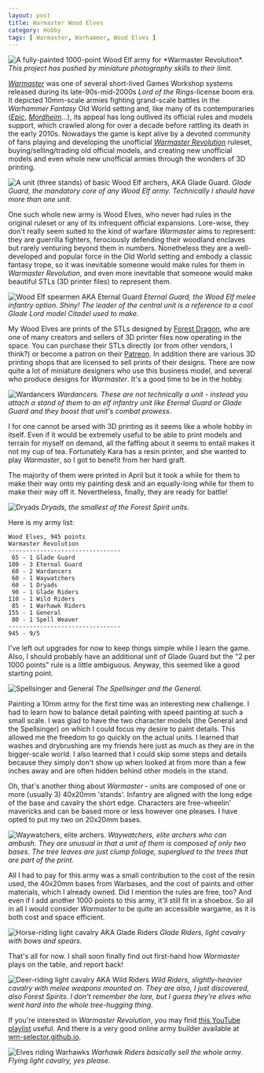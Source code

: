 ```yaml
---
layout: post
title: Warmaster Wood Elves
category: Hobby
tags: [ Warmaster, Warhammer, Wood Elves ]
---
```


![](/images/2023/11/warmaster-wood-elves/whole-army.jpg "A fully-painted 1000-point Wood Elf army for *Warmaster Revolution*.")
*This project has pushed by miniature photography skills to their limit.*

[*Warmaster*](https://en.wikipedia.org/wiki/Warmaster) was one of several short-lived Games Workshop systems released during its late-90s-mid-2000s *Lord of the Rings*-license boom era. It depicted 10mm-scale armies fighting grand-scale battles in the *Warhammer Fantasy* Old World setting and, like many of its contemporaries ([*Epic*](https://en.wikipedia.org/wiki/Epic_(game)), [*Mordheim*](https://en.wikipedia.org/wiki/Mordheim)...), its appeal has long outlived its official rules and models support, which crawled along for over a decade before rattling its death in the early 2010s. Nowadays the game is kept alive by a devoted community of fans playing and developing the unofficial [*Warmaster Revolution*](https://www.wm-revolution.com/) ruleset, buying/selling/trading old official models, and creating new unofficial models and even whole new unofficial armies through the wonders of 3D printing. 

<!--more-->

![](/images/2023/11/warmaster-wood-elves/glade-guard.jpg "A unit (three stands) of basic Wood Elf archers, AKA Glade Guard.")
*Glade Guard, the mandatory core of any Wood Elf army. Technically I should have more than one unit.*

One such whole new army is Wood Elves, who never had rules in the original ruleset or any of its infrequent official expansions. Lore-wise, they don't really seem suited to the kind of warfare *Warmaster* aims to represent: they are guerrilla fighters, ferociously defending their woodland enclaves but rarely venturing beyond them in numbers. Nonetheless they are a well-developed and popular force in the Old World setting and embody a classic fantasy trope, so it was inevitable someone would make rules for them in *Warmaster Revolution*, and even more inevitable that someone would make beautiful STLs (3D printer files) to represent them.

![](/images/2023/11/warmaster-wood-elves/eternal-guard.jpg "Wood Elf spearmen AKA Eternal Guard")
*Eternal Guard, the Wood Elf melee infantry option. Shiny! The leader of the central unit is a reference to a cool Glade Lord model Citadel used to make.*

My Wood Elves are prints of the STLs designed by [Forest Dragon](https://forestdragon.gumroad.com/), who are one of many creators and sellers of 3D printer files now operating in the space. You can purchase their STLs directly (or from other vendors, I think?) or become a patron on their [Patreon](https://www.patreon.com/forestdragon). In addition there are various 3D printing shops that are licensed to sell prints of their designs. There are now quite a lot of miniature designers who use this business model, and several who produce designs for *Warmaster*. It's a good time to be in the hobby. 

![](/images/2023/11/warmaster-wood-elves/wardancers.jpg "Wardancers")
*Wardancers. These are not technically a unit - instead you attach a stand of them to an elf infantry unit like Eternal Guard or Glade Guard and they boost that unit's combat prowess.*

I for one cannot be arsed with 3D printing as it seems like a whole hobby in itself. Even if it would be extremely useful to be able to print models and terrain for myself on demand, all the faffing about it seems to entail makes it not my cup of tea. Fortunately Kara has a resin printer, and she wanted to play *Warmaster*, so I got to benefit from her hard graft.

The majority of them were printed in April but it took a while for them to make their way onto my painting desk and an equally-long while for them to make their way off it. Nevertheless, finally, they are ready for battle! 

![](/images/2023/11/warmaster-wood-elves/dryads.jpg "Dryads")
*Dryads, the smallest of the Forest Spirit units.*

Here is my army list:

```
Wood Elves, 945 points
Warmaster Revolution
--------------------------------
 65 - 1 Glade Guard
180 - 3 Eternal Guard
 60 - 2 Wardancers
 60 - 1 Waywatchers
 60 - 1 Dryads
 90 - 1 Glade Riders
110 - 1 Wild Riders
 85 - 1 Warhawk Riders
155 - 1 General
 80 - 1 Spell Weaver
--------------------------------
945 - 9/5
```

I've left out upgrades for now to keep things simple while I learn the game. Also, I should probably have an additional unit of Glade Guard but the "2 per 1000 points" rule is a little ambiguous. Anyway, this seemed like a good starting point.

![](/images/2023/11/warmaster-wood-elves/characters.jpg "Spellsinger and General")
*The Spellsinger and the General.*

Painting a 10mm army for the first time was an interesting new challenge. I had to learn how to balance detail painting with speed painting at such a small scale. I was glad to have the two character models (the General and the Spellsinger) on which I could focus my desire to paint details. This allowed me the freedom to go quickly on the actual units. I learned that washes and drybrushing are my friends here just as much as they are in the bigger-scale world. I also learned that I could skip some steps and details because they simply don't show up when looked at from more than a few inches away and are often hidden behind other models in the stand. 

Oh, that's another thing about *Warmaster* - units are composed of one or more (usually 3) 40x20mm 'stands'. Infantry are aligned with the long edge of the base and cavalry the short edge. Characters are free-wheelin' mavericks and can be based more or less however one pleases. I have opted to put my two on 20x20mm bases.

![](/images/2023/11/warmaster-wood-elves/waywatchers.jpg "Waywatchers, elite archers.")
*Waywatchers, elite archers who can ambush. They are unusual in that a unit of them is composed of only two bases. The tree leaves are just clump foliage, superglued to the trees that are part of the print.*

All I had to pay for this army was a small contribution to the cost of the resin used, the 40x20mm bases from Warbases, and the cost of paints and other materials, which I already owned. Did I mention the rules are free, too? And even if I add another 1000 points to this army, it'll still fit in a shoebox. So all in all I would consider *Warmaster* to be quite an accessible wargame, as it is both cost and space efficient.

![](/images/2023/11/warmaster-wood-elves/glade-riders.jpg "Horse-riding light cavalry AKA Glade Riders")
*Glade Riders, light cavalry with bows and spears.*

That's all for now. I shall soon finally find out first-hand how *Warmaster* plays on the table, and report back!

![](/images/2023/11/warmaster-wood-elves/wild-riders.jpg "Deer-riding light cavalry AKA Wild Riders")
*Wild Riders, slightly-heavier cavalry with melee weapons mounted on. They are also, I just discovered, also Forest Spirits. I don't remember the lore, but I guess they're elves who went hard into the whole tree-hugging thing.*

If you're interested in *Warmaster Revolution*, you may find [this YouTube playlist](https://www.youtube.com/watch?v=3tTTEhRP-q0&list=PLsHhQn7iT5y65Jrk9PerunBIvlHkijAsE) useful. And there is a very good online army builder available at [wm-selector.github.io](https://wm-selector.github.io/#/).

![](/images/2023/11/warmaster-wood-elves/warhawks.jpg "Elves riding Warhawks")
*Warhawk Riders basically sell the whole army. Flying light cavalry, yes please.*
